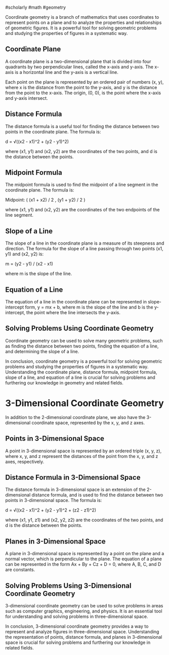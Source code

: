 #scholarly #math #geometry

Coordinate geometry is a branch of mathematics that uses coordinates to represent points on a plane and to analyze the properties and relationships of geometric figures. It is a powerful tool for solving geometric problems and studying the properties of figures in a systematic way.

## Coordinate Plane

A coordinate plane is a two-dimensional plane that is divided into four quadrants by two perpendicular lines, called the x-axis and y-axis. The x-axis is a horizontal line and the y-axis is a vertical line.

Each point on the plane is represented by an ordered pair of numbers (x, y), where x is the distance from the point to the y-axis, and y is the distance from the point to the x-axis. The origin, (0, 0), is the point where the x-axis and y-axis intersect.

## Distance Formula

The distance formula is a useful tool for finding the distance between two points in the coordinate plane. The formula is:

d = √((x2 - x1)^2 + (y2 - y1)^2)

where (x1, y1) and (x2, y2) are the coordinates of the two points, and d is the distance between the points.

## Midpoint Formula

The midpoint formula is used to find the midpoint of a line segment in the coordinate plane. The formula is:

Midpoint: ( (x1 + x2) / 2 , (y1 + y2) / 2 )

where (x1, y1) and (x2, y2) are the coordinates of the two endpoints of the line segment.

## Slope of a Line

The slope of a line in the coordinate plane is a measure of its steepness and direction. The formula for the slope of a line passing through two points (x1, y1) and (x2, y2) is:

m = (y2 - y1) / (x2 - x1)

where m is the slope of the line.

## Equation of a Line

The equation of a line in the coordinate plane can be represented in slope-intercept form, y = mx + b, where m is the slope of the line and b is the y-intercept, the point where the line intersects the y-axis.

## Solving Problems Using Coordinate Geometry

Coordinate geometry can be used to solve many geometric problems, such as finding the distance between two points, finding the equation of a line, and determining the slope of a line.

In conclusion, coordinate geometry is a powerful tool for solving geometric problems and studying the properties of figures in a systematic way. Understanding the coordinate plane, distance formula, midpoint formula, slope of a line, and equation of a line is crucial for solving problems and furthering our knowledge in geometry and related fields.

# 3-Dimensional Coordinate Geometry

In addition to the 2-dimensional coordinate plane, we also have the 3-dimensional coordinate space, represented by the x, y, and z axes.

## Points in 3-Dimensional Space

A point in 3-dimensional space is represented by an ordered triple (x, y, z), where x, y, and z represent the distances of the point from the x, y, and z axes, respectively.

## Distance Formula in 3-Dimensional Space

The distance formula in 3-dimensional space is an extension of the 2-dimensional distance formula, and is used to find the distance between two points in 3-dimensional space. The formula is:

d = √((x2 - x1)^2 + (y2 - y1)^2 + (z2 - z1)^2)

where (x1, y1, z1) and (x2, y2, z2) are the coordinates of the two points, and d is the distance between the points.

## Planes in 3-Dimensional Space

A plane in 3-dimensional space is represented by a point on the plane and a normal vector, which is perpendicular to the plane. The equation of a plane can be represented in the form Ax + By + Cz + D = 0, where A, B, C, and D are constants.

## Solving Problems Using 3-Dimensional Coordinate Geometry

3-dimensional coordinate geometry can be used to solve problems in areas such as computer graphics, engineering, and physics. It is an essential tool for understanding and solving problems in three-dimensional space.

In conclusion, 3-dimensional coordinate geometry provides a way to represent and analyze figures in three-dimensional space. Understanding the representation of points, distance formula, and planes in 3-dimensional space is crucial for solving problems and furthering our knowledge in related fields.